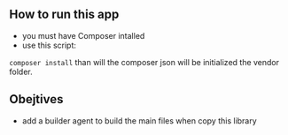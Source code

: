 ## How to run this app
- you must have Composer intalled
- use this script:

`` composer install ``
than will the composer json will be initialized the vendor folder.


## Obejtives 
- add a builder agent to build the main files when copy this library
